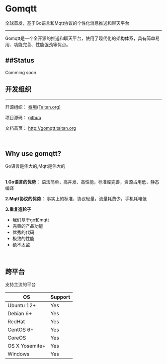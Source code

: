 # Gomqtt

全球首发，基于Go语言和Mqtt协议的个性化消息推送和聊天平台

---
Gomqtt是一个全开源的推送和聊天平台，使用了现代化的架构体系，具有简单易用、功能完善、性能强劲等优点。



##Status
---
Comming soon

## 开发组织
---

开源组织： <a href="http://taitan.org">泰坦(Taitan.org)</a></p>

项目源码： <a href="https://github.com/taitan-org/gomqtt">github</a>

文档首页： <a href="http://gomqtt.taitan.org">http://gomqtt.taitan.org</a>

<br />

## Why use gomqtt?

Go语言是伟大的,Mqtt是伟大的
<br />
<br />
 

**1.Go语言的优势**：
  语法简单，高并发、高性能，标准库完善，资源占用低，静态编译

**2.Mqtt协议的优势**：
  事实上的标准，协议轻量，流量耗费少，手机耗电低

**3.重复造轮子**

 -  我们基于go和mqtt
 -  完善的产品功能
 -  优秀的代码
 -  极致的性能
 -  绝不太监
 

<br />


## 跨平台
支持主流的平台

OS             | Support 
---------------|----------
Ubuntu 12+     | Yes          
Debian 6+      | Yes          
RedHat         | Yes          
CentOS 6+      | Yes          
CoreOS         | Yes              
OS X Yosemite+ | Yes          
Windows        | Yes           
 


